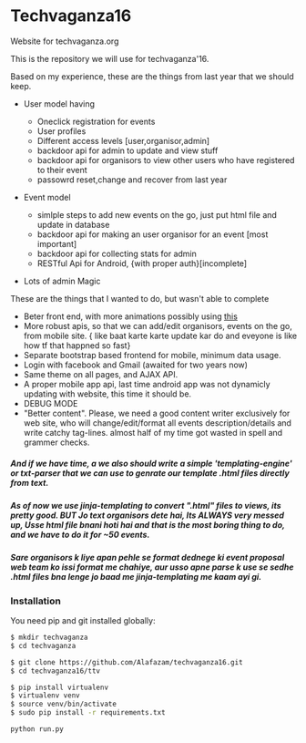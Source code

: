 # Techvaganza16
Website for techvaganza.org

This is the repository we will use for techvaganza'16.

Based on my experience, these are the things from last year that we should keep.

  - User model having 
    - Oneclick registration for events
    - User profiles
    - Different access levels [user,organisor,admin]
    - backdoor api for admin to update and view stuff
    - backdoor api for organisors to view other users who have registered to their event
    - passowrd reset,change and recover from last year


  - Event model
    - simlple steps to add new events on the go, just put html file and update in database
    - backdoor api for making an user organisor for an event [most important]
    - backdoor api for collecting stats for admin
    - RESTful Api for Android, {with proper auth}[incomplete] 
  - Lots of admin Magic


These are the things that I wanted to do, but wasn't able to complete

  - Beter front end, with more animations possibly using [this](http://mojs.io/) 
  - More robust apis, so that we can add/edit organisors, events on the go, from mobile site. { like baat karte karte update kar do and eveyone is like how tf that happned so fast}
  - Separate bootstrap based frontend for mobile, minimum data usage.
  - Login with facebook and Gmail (awaited for two years now)
  - Same theme on all pages, and AJAX API. 
  - A proper mobile app api, last time android app was not dynamicly updating with website, this time it should be. 
  - DEBUG MODE
  - "Better content". Please, we need a good content writer exclusively for web site, who will change/edit/format all events description/details and write catchy tag-lines. almost half of my time got wasted in spell and grammer checks.


##### And if we have time, a we also should write a simple 'templating-engine' or txt-parser that we can use to genrate our template .html files directly from text.  
  
##### As of now we use jinja-templating to convert ".html" files to views, its pretty good. BUT Jo text organisors dete hai, Its ALWAYS very messed up, Usse html file bnani hoti hai and that is the most boring thing to do, and we have to do it for ~50 events.

##### Sare organisors k liye apan pehle se format dednege ki event proposal web team ko issi format me chahiye, aur usso apne parse k use se sedhe .html files bna lenge jo baad me jinja-templating me kaam ayi gi.


### Installation

You need pip and git installed globally:

```sh
$ mkdir techvaganza
$ cd techvaganza
```

```sh
$ git clone https://github.com/Alafazam/techvaganza16.git 
$ cd techvaganza16/ttv

$ pip install virtualenv
$ virtualenv venv
$ source venv/bin/activate
$ sudo pip install -r requirements.txt
```

```sh
python run.py
```
